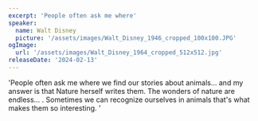 ```yaml
---
excerpt: 'People often ask me where'
speaker:
  name: Walt Disney
  picture: '/assets/images/Walt_Disney_1946_cropped_100x100.JPG'
ogImage:
  url: '/assets/images/Walt_Disney_1964_cropped_512x512.jpg'
releaseDate: '2024-02-13'
---
```


'People often ask me where we find our stories about animals... and my answer is that Nature herself writes them. The wonders of nature are endless... . Sometimes we can recognize ourselves in animals that's what makes them so interesting.'
